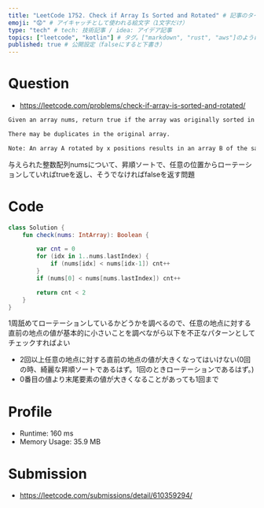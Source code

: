 ```yaml
---
title: "LeetCode 1752. Check if Array Is Sorted and Rotated" # 記事のタイトル
emoji: "😟" # アイキャッチとして使われる絵文字（1文字だけ）
type: "tech" # tech: 技術記事 / idea: アイデア記事
topics: ["leetcode", "kotlin"] # タグ。["markdown", "rust", "aws"]のように指定する
published: true # 公開設定（falseにすると下書き）
---
```


# Question

- https://leetcode.com/problems/check-if-array-is-sorted-and-rotated/

~~~txt
Given an array nums, return true if the array was originally sorted in non-decreasing order, then rotated some number of positions (including zero). Otherwise, return false.

There may be duplicates in the original array.

Note: An array A rotated by x positions results in an array B of the same length such that A[i] == B[(i+x) % A.length], where % is the modulo operation.
~~~

与えられた整数配列numsについて、昇順ソートで、任意の位置からローテーションしていればtrueを返し、そうでなければfalseを返す問題

# Code

~~~kotlin
class Solution {
    fun check(nums: IntArray): Boolean {

        var cnt = 0
        for (idx in 1..nums.lastIndex) {
            if (nums[idx] < nums[idx-1]) cnt++
        }
        if (nums[0] < nums[nums.lastIndex]) cnt++

        return cnt < 2
    }
}
~~~

1周舐めてローテーションしているかどうかを調べるので、任意の地点に対する直前の地点の値が基本的に小さいことを調べながら以下を不正なパターンとしてチェックすればよい
- 2回以上任意の地点に対する直前の地点の値が大きくなってはいけない(0回の時、綺麗な昇順ソートであるはず。1回のときローテーションであるはず。)
- 0番目の値より末尾要素の値が大きくなることがあっても1回まで 

# Profile

- Runtime: 160 ms
- Memory Usage: 35.9 MB

# Submission
- https://leetcode.com/submissions/detail/610359294/

